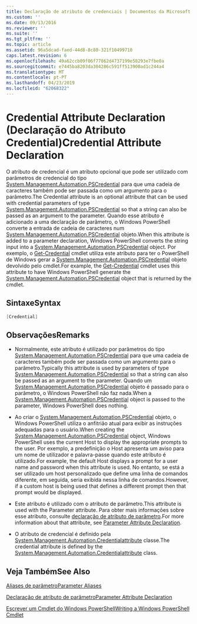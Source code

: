 ```yaml
---
title: Declaração de atributo de credenciais | Documentos da Microsoft
ms.custom: ''
ms.date: 09/13/2016
ms.reviewer: ''
ms.suite: ''
ms.tgt_pltfrm: ''
ms.topic: article
ms.assetid: 96a5dcad-faed-44d8-8c80-321f10499710
caps.latest.revision: 6
ms.openlocfilehash: 49a62ccb09f06f77862d4737199e58293e7fbe0a
ms.sourcegitcommit: e7445ba8203da304286c591ff513900ad1c244a4
ms.translationtype: MT
ms.contentlocale: pt-PT
ms.lasthandoff: 04/23/2019
ms.locfileid: "62068322"
---
```

# <a name="credential-attribute-declaration"></a><span data-ttu-id="9158a-102">Credential Attribute Declaration (Declaração do Atributo Credential)</span><span class="sxs-lookup"><span data-stu-id="9158a-102">Credential Attribute Declaration</span></span>

<span data-ttu-id="9158a-103">O atributo de credencial é um atributo opcional que pode ser utilizado com parâmetros de credencial do tipo [System.Management.Automation.PSCredential](/dotnet/api/System.Management.Automation.PSCredential) para que uma cadeia de caracteres também pode ser passada como um argumento para o parâmetro.</span><span class="sxs-lookup"><span data-stu-id="9158a-103">The Credential attribute is an optional attribute that can be used with credential parameters of type [System.Management.Automation.PSCredential](/dotnet/api/System.Management.Automation.PSCredential) so that a string can also be passed as an argument to the parameter.</span></span> <span data-ttu-id="9158a-104">Quando esse atributo é adicionado a uma declaração de parâmetro, o Windows PowerShell converte a entrada de cadeia de caracteres num [System.Management.Automation.PSCredential](/dotnet/api/System.Management.Automation.PSCredential) objeto.</span><span class="sxs-lookup"><span data-stu-id="9158a-104">When this attribute is added to a parameter declaration, Windows PowerShell converts the string input into a [System.Management.Automation.PSCredential](/dotnet/api/System.Management.Automation.PSCredential) object.</span></span> <span data-ttu-id="9158a-105">Por exemplo, o [Get-Credential](/powershell/module/Microsoft.PowerShell.Security/Get-Credential) cmdlet utiliza este atributo para ter o PowerShell de Windows gerar a [System.Management.Automation.PSCredential](/dotnet/api/System.Management.Automation.PSCredential) objeto devolvido pelo cmdlet.</span><span class="sxs-lookup"><span data-stu-id="9158a-105">For example, the [Get-Credential](/powershell/module/Microsoft.PowerShell.Security/Get-Credential) cmdlet uses this attribute to have Windows PowerShell generate the [System.Management.Automation.PSCredential](/dotnet/api/System.Management.Automation.PSCredential) object that is returned by the cmdlet.</span></span>

## <a name="syntax"></a><span data-ttu-id="9158a-106">Sintaxe</span><span class="sxs-lookup"><span data-stu-id="9158a-106">Syntax</span></span>

```csharp
[Credential]
```

## <a name="remarks"></a><span data-ttu-id="9158a-107">Observações</span><span class="sxs-lookup"><span data-stu-id="9158a-107">Remarks</span></span>

- <span data-ttu-id="9158a-108">Normalmente, este atributo é utilizado por parâmetros do tipo [System.Management.Automation.PSCredential](/dotnet/api/System.Management.Automation.PSCredential) para que uma cadeia de caracteres também pode ser passada como um argumento para o parâmetro.</span><span class="sxs-lookup"><span data-stu-id="9158a-108">Typically this attribute is used by parameters of type [System.Management.Automation.PSCredential](/dotnet/api/System.Management.Automation.PSCredential) so that a string can also be passed as an argument to the parameter.</span></span> <span data-ttu-id="9158a-109">Quando um [System.Management.Automation.PSCredential](/dotnet/api/System.Management.Automation.PSCredential) objeto é passado para o parâmetro, o Windows PowerShell não faz nada.</span><span class="sxs-lookup"><span data-stu-id="9158a-109">When a [System.Management.Automation.PSCredential](/dotnet/api/System.Management.Automation.PSCredential) object is passed to the parameter, Windows PowerShell does nothing.</span></span>

- <span data-ttu-id="9158a-110">Ao criar o [System.Management.Automation.PSCredential](/dotnet/api/System.Management.Automation.PSCredential) objeto, o Windows PowerShell utiliza o anfitrião atual para exibir as instruções adequadas para o usuário.</span><span class="sxs-lookup"><span data-stu-id="9158a-110">When creating the [System.Management.Automation.PSCredential](/dotnet/api/System.Management.Automation.PSCredential) object, Windows PowerShell uses the current Host to display the appropriate prompts to the user.</span></span> <span data-ttu-id="9158a-111">Por exemplo, a predefinição o Host apresenta um aviso para um nome de utilizador e palavra-passe quando este atributo é utilizado.</span><span class="sxs-lookup"><span data-stu-id="9158a-111">For example, the default Host displays a prompt for a user name and password when this attribute is used.</span></span> <span data-ttu-id="9158a-112">No entanto, se está a ser utilizado um host personalizado que define uma linha de comandos diferente, em seguida, seria exibida nessa linha de comandos.</span><span class="sxs-lookup"><span data-stu-id="9158a-112">However, if a custom host is being used that defines a different prompt then that prompt would be displayed.</span></span>

- <span data-ttu-id="9158a-113">Este atributo é utilizado com o atributo de parâmetro.</span><span class="sxs-lookup"><span data-stu-id="9158a-113">This attribute is used with the Parameter attribute.</span></span> <span data-ttu-id="9158a-114">Para obter mais informações sobre esse atributo, consulte [declaração de atributo de parâmetro](./parameter-attribute-declaration.md).</span><span class="sxs-lookup"><span data-stu-id="9158a-114">For more information about that attribute, see [Parameter Attribute Declaration](./parameter-attribute-declaration.md).</span></span>

- <span data-ttu-id="9158a-115">O atributo de credencial é definido pela [System.Management.Automation.Credentialattribute](/dotnet/api/System.Management.Automation.CredentialAttribute) classe.</span><span class="sxs-lookup"><span data-stu-id="9158a-115">The credential attribute is defined by the [System.Management.Automation.Credentialattribute](/dotnet/api/System.Management.Automation.CredentialAttribute) class.</span></span>

## <a name="see-also"></a><span data-ttu-id="9158a-116">Veja Também</span><span class="sxs-lookup"><span data-stu-id="9158a-116">See Also</span></span>

[<span data-ttu-id="9158a-117">Aliases de parâmetro</span><span class="sxs-lookup"><span data-stu-id="9158a-117">Parameter Aliases</span></span>](./parameter-aliases.md)

[<span data-ttu-id="9158a-118">Declaração de atributo de parâmetro</span><span class="sxs-lookup"><span data-stu-id="9158a-118">Parameter Attribute Declaration</span></span>](./parameter-attribute-declaration.md)

[<span data-ttu-id="9158a-119">Escrever um Cmdlet do Windows PowerShell</span><span class="sxs-lookup"><span data-stu-id="9158a-119">Writing a Windows PowerShell Cmdlet</span></span>](./writing-a-windows-powershell-cmdlet.md)
